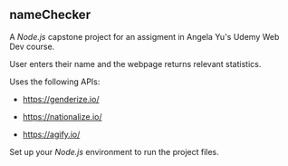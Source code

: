 ## nameChecker

A _Node.js_ capstone project for an assigment in Angela Yu's Udemy Web Dev course.

User enters their name and the webpage returns relevant statistics.

Uses the following APIs:

-   https://genderize.io/

-   https://nationalize.io/

-   https://agify.io/

Set up your _Node.js_ environment to run the project files.
